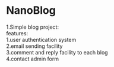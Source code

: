 # NanoBlog
1.Simple blog project:<br>
features:<br>
1.user authentication system <br>
2.email sending facility<br>
3.comment and reply facility to each blog<br>
4.contact admin form<br>
